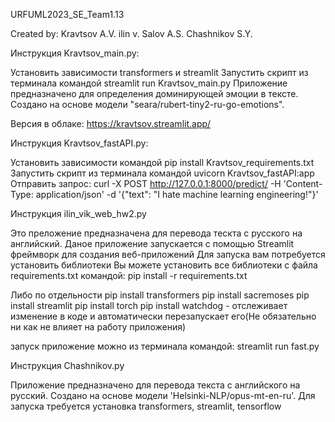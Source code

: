 URFUML2023_SE_Team1.13

Created by:
Kravtsov A.V.
ilin v.
Salov A.S.
Chashnikov S.Y.

Инструкция Kravtsov_main.py:

Установить зависимости transformers и streamlit
Запустить скрипт из терминала командой streamlit run Kravtsov_main.py
Приложение предназначено для определения доминирующей эмоции в тексте. Создано на основе модели "seara/rubert-tiny2-ru-go-emotions".

Версия в облаке: https://kravtsov.streamlit.app/

Инструкция Kravtsov_fastAPI.py:

Установить зависимости командой pip install Kravtsov_requirements.txt
Запустить скрипт из терминала командой uvicorn Kravtsov_fastAPI:app
Отправить запрос: curl -X POST http://127.0.0.1:8000/predict/ -H 'Content-Type: application/json' -d '{"text": "I hate machine learning engineering!"}'

Инструкция ilin_vik_web_hw2.py

Это преложение предназначена для перевода тескта с русского на английский. Даное приложение запускается с помощью Streamlit фреймворк для создания веб-приложений Для запуска вам потребуется установить библиотеки Вы можете установить все библиотеки с файла requirements.txt командой: pip install -r requirements.txt

Либо по отдельности pip install transformers pip install sacremoses pip install streamlit pip install torch pip install watchdog - отслеживает изменение в коде и автоматически перезапускает его(Не обязательно ни как не влияет на работу приложения)

запуск приложение можно из терминала командой: streamlit run fast.py

Инструкция Chashnikov.py

Приложение предназначено для перевода текста с английского на русский. Создано на основе модели 'Helsinki-NLP/opus-mt-en-ru'. Для запуска требуется установка transformers, streamlit, tensorflow

